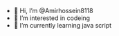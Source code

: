 - 👋 Hi, I’m @Amirhossein8118
- 👀 I’m interested in codeing
- 🌱 I’m currently learning java script

<!---
Amirhossein8118/Amirhossein8118 is a ✨ special ✨ repository because its `README.md` (this file) appears on your GitHub profile.
You can click the Preview link to take a look at your changes.
--->
